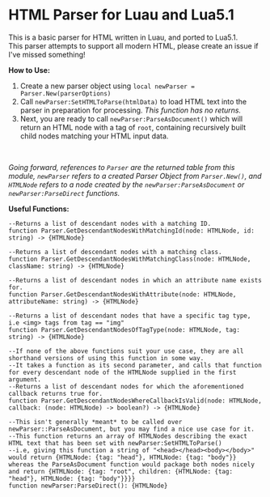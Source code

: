 # HTML Parser for Luau and Lua5.1

This is a basic parser for HTML written in Luau, and ported to Lua5.1.<br>
This parser attempts to support all modern HTML, please create an issue if I've missed something!
<br>


**How to Use:**<br>
1) Create a new parser object using `local newParser = Parser.New(parserOptions)`<br>
2) Call `newParser:SetHTMLToParse(htmlData)` to load HTML text into the parser in preparation for processing. *This function has no returns.*<br>
3) Next, you are ready to call `newParser:ParseAsDocument()` which will return an HTML node with a tag of `root`, containing recursively built child nodes matching your HTML input data.<br>
<br>

*Going forward, references to `Parser` are the returned table from this module, `newParser` refers to a created Parser Object from `Parser.New()`, and `HTMLNode` refers to a node created by the `newParser:ParseAsDocument` or `newParser:ParseDirect` functions.*<br>

**Useful Functions:**<br>

```luau
--Returns a list of descendant nodes with a matching ID.
function Parser.GetDescendantNodesWithMatchingId(node: HTMLNode, id: string) -> {HTMLNode}

--Returns a list of descendant nodes with a matching class.
function Parser.GetDescendantNodesWithMatchingClass(node: HTMLNode, className: string) -> {HTMLNode}

--Returns a list of descendant nodes in which an attribute name exists for.
function Parser.GetDescendantNodesWithAttribute(node: HTMLNode, attributeName: string) -> {HTMLNode}

--Returns a list of descendant nodes that have a specific tag type, i.e <img> tags from tag == "img"
function Parser.GetDescendantNodesOfTagType(node: HTMLNode, tag: string) -> {HTMLNode}

--If none of the above functions suit your use case, they are all shorthand versions of using this function in some way.
--It takes a function as its second parameter, and calls that function for every descendant node of the HTMLNode supplied in the first argument.
--Returns a list of descendant nodes for which the aforementioned callback returns true for.
function Parser.GetDescendantNodesWhereCallbackIsValid(node: HTMLNode, callback: (node: HTMLNode) -> boolean?) -> {HTMLNode}

--This isn't generally *meant* to be called over newParser::ParseAsDocument, but you may find a nice use case for it.
--This function returns an array of HTMLNodes describing the exact HTML text that has been set with newParser:SetHTMLToParse()
--i.e, giving this function a string of "<head></head><body></body>" would return {HTMLNode: {tag: "head"}, HTMLNode: {tag: "body"}} whereas the ParseAsDocument function would package both nodes nicely and return {HTMLNode: {tag: "root", children: {HTMLNode: {tag: "head"}, HTMLNode: {tag: "body"}}}}
function newParser:ParseDirect(): {HTMLNode}
```
